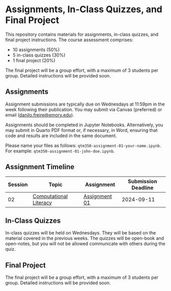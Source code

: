 # Assignments, In-Class Quizzes, and Final Project

This repository contains materials for assignments, in-class quizzes, and final project instructions. The course assessment comprises:

- 10 assignments (50%)
- 5 in-class quizzes (30%)
- 1 final project (20%)

The final project will be a group effort, with a maximum of 3 students per group. Detailed instructions will be provided soon.

## Assignments

Assignment submissions are typically due on Wednesdays at 11:59pm in the week following their publication. You may submit via Canvas (preferred) or email (<danilo.freire@emory.edu>).

Assignments should be completed in Jupyter Notebooks. Alternatively, you may submit in Quarto PDF format or, if necessary, in Word, ensuring that code and results are included in the same document.

Please name your files as follows: `qtm350-assignment-01-your-name.ipynb`. For example: `qtm350-assignment-01-john-doe.ipynb`.

## Assignment Timeline

| Session | Topic | Assignment | Submission Deadline |
|---------|-------|------------|---------------------|
| 02 | [Computational Literacy](https://danilofreire.github.io/qtm350/lectures/lecture-02/02-computational-literacy.html) | [Assignment 01](assignments/01-assignment.ipynb) | 2024-09-11 |

## In-Class Quizzes

In-class quizzes will be held on Wednesdays. They will be based on the material covered in the previous weeks. The quizzes will be open-book and open-notes, but you will not be allowed communicate with others during the quiz.

## Final Project

The final project will be a group effort, with a maximum of 3 students per group. Detailed instructions will be provided soon.
